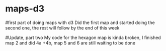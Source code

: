 # maps-d3

#first part of doing maps with d3
Did the first map and started doing the second one, the rest will follow by the end of this week

#Update, part two
My code for the hexagon map is kinda broken, I finished map 2 and did 4a +4b, map 5 and 6 are still waiting to be done
